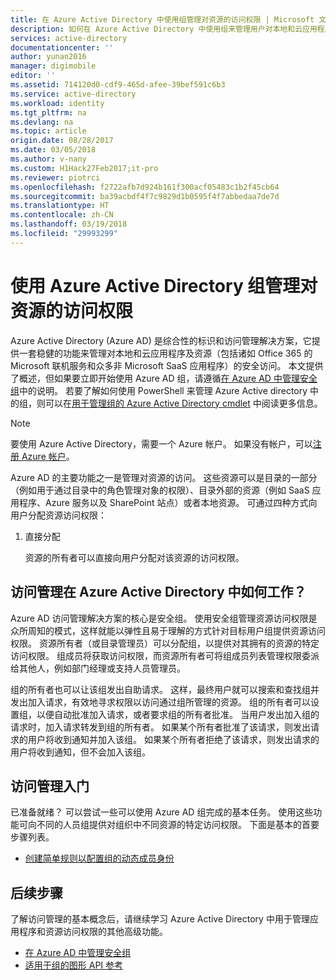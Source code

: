 ```yaml
---
title: 在 Azure Active Directory 中使用组管理对资源的访问权限 | Microsoft 文档
description: 如何在 Azure Active Directory 中使用组来管理用户对本地和云应用程序与资源的访问。
services: active-directory
documentationcenter: ''
author: yunan2016
manager: digimobile
editor: ''
ms.assetid: 714120d0-cdf9-465d-afee-39bef591c6b3
ms.service: active-directory
ms.workload: identity
ms.tgt_pltfrm: na
ms.devlang: na
ms.topic: article
origin.date: 08/28/2017
ms.date: 03/05/2018
ms.author: v-nany
ms.custom: H1Hack27Feb2017;it-pro
ms.reviewer: piotrci
ms.openlocfilehash: f2722afb7d924b161f300acf05483c1b2f45cb64
ms.sourcegitcommit: ba39acbdf4f7c9829d1b0595f4f7abbedaa7de7d
ms.translationtype: HT
ms.contentlocale: zh-CN
ms.lasthandoff: 03/19/2018
ms.locfileid: "29993299"
---
```

# <a name="manage-access-to-resources-with-azure-active-directory-groups"></a>使用 Azure Active Directory 组管理对资源的访问权限
Azure Active Directory (Azure AD) 是综合性的标识和访问管理解决方案，它提供一套稳健的功能来管理对本地和云应用程序及资源（包括诸如 Office 365 的 Microsoft 联机服务和众多非 Microsoft SaaS 应用程序）的安全访问。 本文提供了概述，但如果要立即开始使用 Azure AD 组，请遵循[在 Azure AD 中管理安全组](active-directory-groups-create-azure-portal.md)中的说明。 若要了解如何使用 PowerShell 来管理 Azure Active directory 中的组，则可以在[用于管理组的 Azure Active Directory cmdlet](active-directory-accessmanagement-groups-settings-v2-cmdlets.md) 中阅读更多信息。

> [!NOTE]
> 要使用 Azure Active Directory，需要一个 Azure 帐户。 如果没有帐户，可以[注册 Azure 帐户](https://www.azure.cn/pricing/1rmb-trial/)。
>
>

Azure AD 的主要功能之一是管理对资源的访问。 这些资源可以是目录的一部分（例如用于通过目录中的角色管理对象的权限）、目录外部的资源（例如 SaaS 应用程序、Azure 服务以及 SharePoint 站点）或者本地资源。 可通过四种方式向用户分配资源访问权限：

1. 直接分配

    资源的所有者可以直接向用户分配对该资源的访问权限。


## <a name="how-does-access-management-in-azure-active-directory-work"></a>访问管理在 Azure Active Directory 中如何工作？
Azure AD 访问管理解决方案的核心是安全组。 使用安全组管理资源访问权限是众所周知的模式，这样就能以弹性且易于理解的方式针对目标用户组提供资源访问权限。 资源所有者（或目录管理员）可以分配组，以提供对其拥有的资源的特定访问权限。 组成员将获取访问权限，而资源所有者可将组成员列表管理权限委派给其他人，例如部门经理或支持人员管理员。


组的所有者也可以让该组发出自助请求。 这样，最终用户就可以搜索和查找组并发出加入请求，有效地寻求权限以访问通过组所管理的资源。 组的所有者可以设置组，以便自动批准加入请求，或者要求组的所有者批准。 当用户发出加入组的请求时，加入请求转发到组的所有者。 如果某个所有者批准了该请求，则发出请求的用户将收到通知并加入该组。 如果某个所有者拒绝了该请求，则发出请求的用户将收到通知，但不会加入该组。

## <a name="getting-started-with-access-management"></a>访问管理入门
已准备就绪？ 可以尝试一些可以使用 Azure AD 组完成的基本任务。 使用这些功能可向不同的人员组提供对组织中不同资源的特定访问权限。 下面是基本的首要步骤列表。

* [创建简单规则以配置组的动态成员身份](active-directory-groups-create-azure-portal.md)

## <a name="next-steps"></a>后续步骤
了解访问管理的基本概念后，请继续学习 Azure Active Directory 中用于管理应用程序和资源访问权限的其他高级功能。

* [在 Azure AD 中管理安全组](active-directory-groups-create-azure-portal.md)
* [适用于组的图形 API 参考](https://msdn.microsoft.com/Library/Azure/Ad/Graph/api/groups-operations#GroupFunctions)
